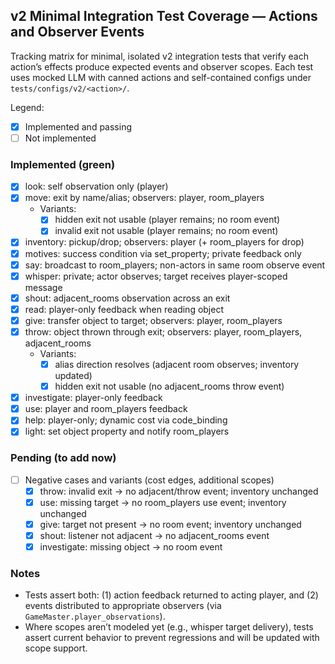 ## v2 Minimal Integration Test Coverage — Actions and Observer Events

Tracking matrix for minimal, isolated v2 integration tests that verify each action’s effects produce expected events and observer scopes. Each test uses mocked LLM with canned actions and self-contained configs under `tests/configs/v2/<action>/`.

Legend:
- [x] Implemented and passing
- [ ] Not implemented

### Implemented (green)
- [x] look: self observation only (player)
- [x] move: exit by name/alias; observers: player, room_players
  - Variants:
    - [x] hidden exit not usable (player remains; no room event)
    - [x] invalid exit not usable (player remains; no room event)
- [x] inventory: pickup/drop; observers: player (+ room_players for drop)
- [x] motives: success condition via set_property; private feedback only
- [x] say: broadcast to room_players; non-actors in same room observe event
- [x] whisper: private; actor observes; target receives player-scoped message
- [x] shout: adjacent_rooms observation across an exit
- [x] read: player-only feedback when reading object
- [x] give: transfer object to target; observers: player, room_players
- [x] throw: object thrown through exit; observers: player, room_players, adjacent_rooms
  - Variants:
    - [x] alias direction resolves (adjacent room observes; inventory updated)
    - [x] hidden exit not usable (no adjacent_rooms throw event)
- [x] investigate: player-only feedback
- [x] use: player and room_players feedback
- [x] help: player-only; dynamic cost via code_binding
- [x] light: set object property and notify room_players

### Pending (to add now)
- [ ] Negative cases and variants (cost edges, additional scopes)
  - [x] throw: invalid exit → no adjacent/throw event; inventory unchanged
  - [x] use: missing target → no room_players use event; inventory unchanged
  - [x] give: target not present → no room event; inventory unchanged
  - [x] shout: listener not adjacent → no adjacent_rooms event
  - [x] investigate: missing object → no room event

### Notes
- Tests assert both: (1) action feedback returned to acting player, and (2) events distributed to appropriate observers (via `GameMaster.player_observations`).
- Where scopes aren’t modeled yet (e.g., whisper target delivery), tests assert current behavior to prevent regressions and will be updated with scope support.


